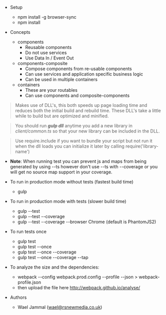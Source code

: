 - Setup
    - npm install -g browser-sync
    - npm install
    
- Concepts
    - components
        - Reusable components
        - Do not use services
        - Use Data In / Event Out
    - components-composite
        - Compose components from re-usable components
        - Can use services and application specific business logic
        - Can be used in multiple containers
    - containers
        - These are your routables
        - Can use components and composite-components
    
> Makes use of DLL's, this both speeds up page loading time and reduces both the
> initial build and rebuild time. These DLL's take a little while to build but are 
> optimized and minified.

> You should run ***gulp dll*** anytime you add a new library in *client/common.ts* so that your new 
> library can be included in the DLL.

> Use require.include if you want to bundle your script but not run it when the dll loads you
> can initialize it later by calling require('library-name')

- **Note**: When running test you can prevent js and maps from being generated by 
using --ts however don't use --ts with --coverage or you will get no source map support in your coverage.

- To run in production mode without tests (fastest build time)
    - gulp

- To run in production mode with tests (slower build time)
    - gulp --test
    - gulp --test --coverage
    - gulp --test --coverage --browser Chrome (default is PhantomJS2)

- To run tests once
    - gulp test
    - gulp test --once
    - gulp test --once --coverage
    - gulp test --once --coverage --tap

- To analyze the size and the dependencies: 
    - webpack --config webpack.prod.config --profile --json > webpack-profile.json
    - then upload the file here http://webpack.github.io/analyse/
    
- Authors
    - Wael Jammal (wael@rsnewmedia.co.uk)